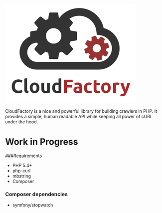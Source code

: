 ![logo](docs/v1.png)

CloudFactory is a nice and powerful library for building crawlers in PHP. It provides a simple, human readable API while keeping all
power of cURL under the hood.

# Work in Progress

###Requirements

- PHP 5.4+
- php-curl
- mbstring
- Composer

### Composer dependencies

- symfony/stopwatch


